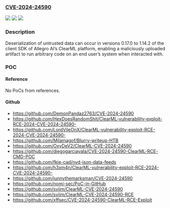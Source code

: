 ### [CVE-2024-24590](https://cve.mitre.org/cgi-bin/cvename.cgi?name=CVE-2024-24590)
![](https://img.shields.io/static/v1?label=Product&message=ClearML&color=blue)
![](https://img.shields.io/static/v1?label=Version&message=n%2Fa&color=blue)
![](https://img.shields.io/static/v1?label=Vulnerability&message=CWE-502%20Deserialization%20of%20Untrusted%20Data&color=brighgreen)

### Description

Deserialization of untrusted data can occur in versions 0.17.0 to 1.14.2 of the client SDK of Allegro AI’s ClearML platform, enabling a maliciously uploaded artifact to run arbitrary code on an end user’s system when interacted with.

### POC

#### Reference
No PoCs from references.

#### Github
- https://github.com/DemonPandaz2763/CVE-2024-24590
- https://github.com/HexDoesRandomShit/ClearML-vulnerability-exploit-RCE-2024-CVE-2024-24590-
- https://github.com/LordVileOnX/ClearML-vulnerability-exploit-RCE-2024-CVE-2024-24590-
- https://github.com/Milamagof/Blurry-writeup-HTB
- https://github.com/OxyDeV2/ClearML-CVE-2024-24590
- https://github.com/diegogarciayala/CVE-2024-24590-ClearML-RCE-CMD-POC
- https://github.com/fkie-cad/nvd-json-data-feeds
- https://github.com/h3xm4n/ClearML-vulnerability-exploit-RCE-2024-CVE-2024-24590-
- https://github.com/junnythemarksman/CVE-2024-24590
- https://github.com/nomi-sec/PoC-in-GitHub
- https://github.com/sviim/ClearML-CVE-2024-24590
- https://github.com/sviim/ClearML-CVE-2024-24590-RCE
- https://github.com/xffsec/CVE-2024-24590-ClearML-RCE-Exploit

